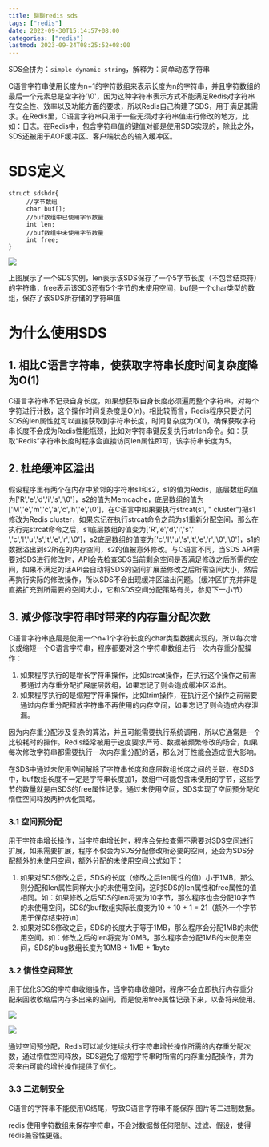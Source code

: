 ```yaml
---
title: 聊聊redis sds
tags: ["redis"]
date: 2022-09-30T15:14:57+08:00
categories: ["redis"]
lastmod: 2023-09-24T08:25:52+08:00
---
```


SDS全拼为：`simple dynamic string`，解释为：简单动态字符串

​    C语言字符串使用长度为n+1的字符数组来表示长度为n的字符串，并且字符数组的最后一个元素总是空字符'\0'，因为这种字符串表示方式不能满足Redis对字符串在安全性、效率以及功能方面的要求，所以Redis自己构建了SDS，用于满足其需求。在Redis里，C语言字符串只用于一些无须对字符串值进行修改的地方，比如：日志。在Redis中，包含字符串值的键值对都是使用SDS实现的，除此之外，SDS还被用于AOF缓冲区、客户端状态的输入缓冲区。

<!--more-->

# SDS定义

```
struct sdshdr{
     //字节数组
     char buf[]; 
     //buf数组中已使用字节数量
     int len;
     //buf数组中未使用字节数量
     int free;
}
```

![](../../../%E6%88%91%E7%9A%84%E5%9D%9A%E6%9E%9C%E4%BA%91/Typro%20%E6%96%87%E6%A1%A3%E5%BA%93/%E5%9B%BE%E7%89%87/20200313213825.png)

​    上图展示了一个SDS实例，len表示该SDS保存了一个5字节长度（不包含结束符）的字符串，free表示该SDS还有5个字节的未使用空间，buf是一个char类型的数组，保存了该SDS所存储的字符串值

# **为什么使用SDS**

## **1. 相比C语言字符串，使获取字符串长度时间复杂度降为O(1)**

​    C语言字符串不记录自身长度，如果想获取自身长度必须遍历整个字符串，对每个字符进行计数，这个操作时间复杂度是O(n)。相比较而言，Redis程序只要访问SDS的len属性就可以直接获取到字符串长度，时间复杂度为O(1)，确保获取字符串长度不会成为Redis性能瓶颈，比如对字符串键反复执行strlen命令。如：获取“Redis”字符串长度时程序会直接访问len属性即可，该字符串长度为5。

##  **2. 杜绝缓冲区溢出**

​    假设程序里有两个在内存中紧邻的字符串s1和s2，s1的值为Redis，底层数组的值为['R','e','d','i','s','\0']，s2的值为Memcache，底层数组的值为['M','e','m','c','a','c','h','e','\0']，在C语言中如果要执行strcat(s1, " cluster")把s1修改为Redis cluster，如果忘记在执行strcat命令之前为s1重新分配空间，那么在执行完strcat命令之后，s1底层数组的值变为['R','e','d','i','s',' ','c','l','u','s','t','e','r','\0']，s2底层数组的值变为['c','l','u','s','t','e','r','\0','\0']，s1的数据溢出到s2所在的内存空间，s2的值被意外修改。与C语言不同，当SDS API需要对SDS进行修改时，API会先检查SDS当前剩余空间是否满足修改之后所需的空间，如果不满足的话API会自动将SDS的空间扩展至修改之后所需空间大小，然后再执行实际的修改操作，所以SDS不会出现缓冲区溢出问题。（缓冲区扩充并非是直接扩充到所需要的空间大小，它和SDS空间分配策略有关，参见下一小节）

## **3. 减少修改字符串时带来的内存重分配次数**

​    C语言字符串底层是使用一个n+1个字符长度的char类型数据实现的，所以每次增长或缩短一个C语言字符串，程序都要对这个字符串数组进行一次内存重分配操作：

1. 如果程序执行的是增长字符串操作，比如strcat操作，在执行这个操作之前需要通过内存重分配扩展底层数组，如果忘记了则会造成缓冲区溢出。
2. 如果程序执行的是缩短字符串操作，比如trim操作，在执行这个操作之前需要通过内存重分配释放字符串不再使用的内存空间，如果忘记了则会造成内存泄漏。

​            因为内存重分配涉及复杂的算法，并且可能需要执行系统调用，所以它通常是一个比较耗时的操作。Redis经常被用于速度要求严苛、数据被频繁修改的场合，如果每次修改字符串都需要执行一次内存重分配的话，那么对于性能会造成很大影响。

​            在SDS中通过未使用空间解除了字符串长度和底层数组长度之间的关联，在SDS中，buf数组长度不一定是字符串长度加1，数组中可能包含未使用的字节，这些字节的数量就是由SDS的free属性记录。通过未使用空间，SDS实现了空间预分配和惰性空间释放两种优化策略。

###  **3.1 空间预分配**

​    用于字符串增长操作，当字符串增长时，程序会先检查需不需要对SDS空间进行扩展，如果需要扩展，程序不仅会为SDS分配修改所必要的空间，还会为SDS分配额外的未使用空间，额外分配的未使用空间公式如下：

1. 如果对SDS修改之后，SDS的长度（修改之后len属性的值）小于1MB，那么则分配和len属性同样大小的未使用空间，这时SDS的len属性和free属性的值相同。如：如果修改之后SDS的len将变为10字节，那么程序也会分配10字节的未使用空间，SDS的buf数组实际长度变为10 + 10 + 1 = 21（额外一个字节用于保存结束符\n）
2. 如果对SDS修改之后，SDS的长度大于等于1MB，那么程序会分配1MB的未使用空间。如：修改之后的len将变为10MB，那么程序会分配1MB的未使用空间，SDS的bug数组长度为10MB + 1MB + 1byte

### **3.2 惰性空间释放**

​    用于优化SDS的字符串收缩操作，当字符串收缩时，程序不会立即执行内存重分配来回收收缩后内存多出来的空间，而是使用free属性记录下来，以备将来使用。

![](../../../%E6%88%91%E7%9A%84%E5%9D%9A%E6%9E%9C%E4%BA%91/Typro%20%E6%96%87%E6%A1%A3%E5%BA%93/%E5%9B%BE%E7%89%87/20200313213934.png)

![](../../../%E6%88%91%E7%9A%84%E5%9D%9A%E6%9E%9C%E4%BA%91/Typro%20%E6%96%87%E6%A1%A3%E5%BA%93/%E5%9B%BE%E7%89%87/20200313213920.png)

​    通过空间预分配，Redis可以减少连续执行字符串增长操作所需的内存重分配次数，通过惰性空间释放，SDS避免了缩短字符串时所需的内存重分配操作，并为将来由可能的增长操作提供了优化。

### 3.3 二进制安全

C语言的字符串不能使用\0结尾，导致C语言字符串不能保存 图片等二进制数据。

redis 使用字符数组来保存字符串，不会对数据做任何限制、过滤、假设，使得redis兼容性更强。